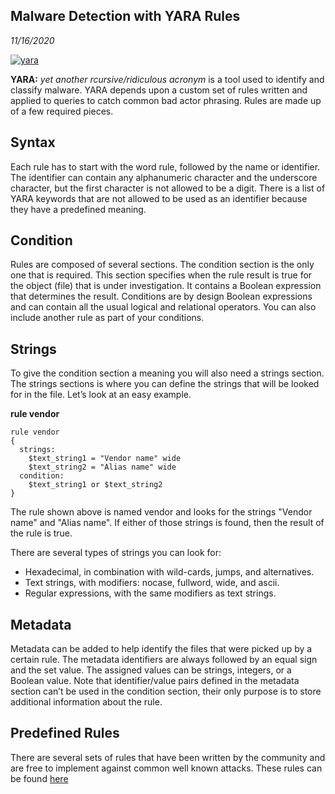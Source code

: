 Malware Detection with YARA Rules
-----------
_11/16/2020_

[![yara](http://img.youtube.com/vi/_rbUnXmdSOw/0.jpg)](https://www.youtube.com/watch?v=_rbUnXmdSOw)

**YARA:** *yet another rcursive/ridiculous acronym*
is a tool used to identify and classify malware. YARA depends upon a custom set of rules written and applied to queries to catch common bad actor phrasing. Rules are made up of a few required pieces.

## Syntax
Each rule has to start with the word rule, followed by the name or identifier. The identifier can contain any alphanumeric character and the underscore character, but the first character is not allowed to be a digit. There is a list of YARA keywords that are not allowed to be used as an identifier because they have a predefined meaning.

## Condition
Rules are composed of several sections. The condition section is the only one that is required. This section specifies when the rule result is true for the object (file) that is under investigation. It contains a Boolean expression that determines the result. Conditions are by design Boolean expressions and can contain all the usual logical and relational operators. You can also include another rule as part of your conditions.

## Strings
To give the condition section a meaning you will also need a strings section. The strings sections is where you can define the strings that will be looked for in the file. Let’s look at an easy example.

__rule vendor__
```yara
rule vendor
{
  strings:
    $text_string1 = "Vendor name" wide
    $text_string2 = "Alias name" wide
  condition:
    $text_string1 or $text_string2
}
```

The rule shown above is named vendor and looks for the strings "Vendor name" and "Alias name". If either of those strings is found, then the result of the rule is true.

There are several types of strings you can look for:

- Hexadecimal, in combination with wild-cards, jumps, and alternatives.
- Text strings, with modifiers: nocase, fullword, wide, and ascii.
- Regular expressions, with the same modifiers as text strings.

## Metadata
Metadata can be added to help identify the files that were picked up by a certain rule. The metadata identifiers are always followed by an equal sign and the set value. The assigned values can be strings, integers, or a Boolean value. Note that identifier/value pairs defined in the metadata section can’t be used in the condition section, their only purpose is to store additional information about the rule.

## Predefined Rules

There are several sets of rules that have been written by the community and are free to implement against common well known attacks. These rules can be found [here](https://github.com/Yara-Rules/rules)

